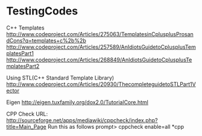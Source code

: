 # TestingCodes

C++ Templates 
http://www.codeproject.com/Articles/275063/TemplatesinCplusplusProsandCons?q=templates+c%2b%2b 
http://www.codeproject.com/Articles/257589/AnIdiotsGuidetoCplusplusTemplatesPart1 
http://www.codeproject.com/Articles/268849/AnIdiotsGuidetoCplusplusTemplatesPart2 

Using STL(C++ Standard Template Library) 
http://www.codeproject.com/Articles/20930/ThecompleteguidetoSTLPart1Vector

Eigen 
http://eigen.tuxfamily.org/dox2.0/TutorialCore.html 

CPP Check 
URL: http://sourceforge.net/apps/mediawiki/cppcheck/index.php?title=Main_Page 
Run this as follows prompt> cppcheck enable=all *cpp 

